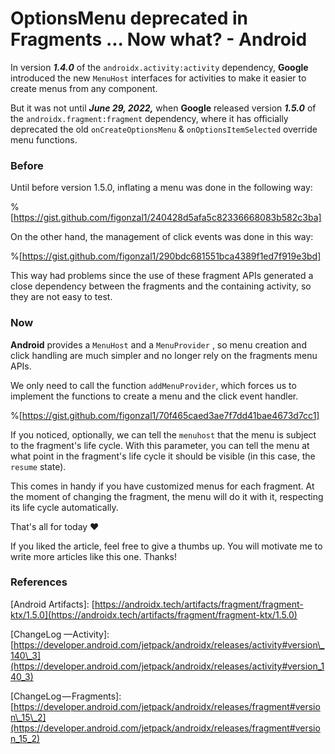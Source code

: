 # OptionsMenu deprecated in Fragments ... Now what? - Android

In version ***1.4.0*** of the `androidx.activity:activity` dependency, **Google** introduced the new `MenuHost` interfaces for activities to make it easier to create menus from any component.

But it was not until ***June 29, 2022,*** when **Google** released version ***1.5.0*** of the `androidx.fragment:fragment` dependency, where it has officially deprecated the old `onCreateOptionsMenu` & `onOptionsItemSelected` override menu functions.

### Before

Until before version 1.5.0, inflating a menu was done in the following way:

%[https://gist.github.com/figonzal1/240428d5afa5c82336668083b582c3ba] 

On the other hand, the management of click events was done in this way:

%[https://gist.github.com/figonzal1/290bdc681551bca4389f1ed7f919e3bd] 

This way had problems since the use of these fragment APIs generated a close dependency between the fragments and the containing activity, so they are not easy to test.

### Now

**Android** provides a `MenuHost` and a `MenuProvider` , so menu creation and click handling are much simpler and no longer rely on the fragments menu APIs.

We only need to call the function `addMenuProvider`, which forces us to implement the functions to create a menu and the click event handler.

%[https://gist.github.com/figonzal1/70f465caed3ae7f7dd41bae4673d7cc1] 

If you noticed, optionally, we can tell the `menuhost` that the menu is subject to the fragment's life cycle. With this parameter, you can tell the menu at what point in the fragment's life cycle it should be visible (in this case, the `resume` state).

This comes in handy if you have customized menus for each fragment. At the moment of changing the fragment, the menu will do it with it, respecting its life cycle automatically.

That's all for today ❤

If you liked the article, feel free to give a thumbs up. You will motivate me to write more articles like this one. Thanks!

### References

\[Android Artifacts\]: [https://androidx.tech/artifacts/fragment/fragment-ktx/1.5.0](https://androidx.tech/artifacts/fragment/fragment-ktx/1.5.0)

\[ChangeLog —Activity\]: [https://developer.android.com/jetpack/androidx/releases/activity#version\_140\_3](https://developer.android.com/jetpack/androidx/releases/activity#version_140_3)

\[ChangeLog — Fragments\]: [https://developer.android.com/jetpack/androidx/releases/fragment#version\_15\_2](https://developer.android.com/jetpack/androidx/releases/fragment#version_15_2)